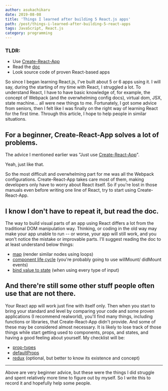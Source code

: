 ```yaml
---
author: asukachikaru
date: 2019-08-08
title: 'Things I learned after building 5 React.js apps'
path: /post/things-i-learned-after-building-5-react-apps
tags: JavaScript, React.js
category: programming
---
```


### TLDR:

- Use [Create-React-App](https://facebook.github.io/create-react-app/)
- Read the [doc](https://facebook.github.io/create-react-app/docs/getting-started)
- Look source code of proven React-based apps

So since I began learning React.js, I've built about 5 or 6 apps using it. I will say, during the starting of my time with React, I struggled a lot. To understand React, I have to have basic knowledge of, for example, the concept of Webpack (and the overwhelming config docs), virtual dom, JSX, state machine... all were new things to me. Fortunately, I got some advice from seniors, then I felt like I was finally on the right way of learning React for the first time. Through this article, I hope to help people in similar situations.

## For a beginner, Create-React-App solves a lot of problems.

The advice I mentioned earlier was "Just use [Create-React-App](https://facebook.github.io/create-react-app/)".<br>

Yeah, just like that. <br>

So the most difficult and overwhelming part for me was all the Webpack configurations. Create-React-App takes care most of them, making developers only have to worry about React itself. So if you're lost in those manuals even before writing one line of React, try to start using Create-React-App.

## I know I don't have to repeat it, but read the doc.

The way to build visual parts of an app using React differs a lot from the traditional DOM manipulation way. Thinking, or coding in the old way may make your app unable to run -- or worse, your app will still work, and you won't notice the mistake or improvable parts. I'll suggest reading the doc to at least understand below things:

- [map](https://reactjs.org/docs/lists-and-keys.html) (render similar nodes using loops)
- [component life cycle](https://reactjs.org/docs/state-and-lifecycle.html) (you're probably going to use willMount/ didMount events)
- [bind value to state](https://reactjs.org/docs/forms.html) (when using every type of input)

## And there're still some other stuff people often use that are not there.

Your React app will work just fine with itself only. Then when you start to bring your standard and level by comparing your code and some proven applications (I recommend realworld), you'll find many things, including functions or libraries, that Create-React-App didn't provide. And some of these may be considered almost necessary. It is likely to lose track of those things while start getting used to components, props, and states, and having a good feeling about yourself. My checklist will be:

- [prop-types](https://github.com/facebook/prop-types)
- [defaultProps](https://reactjs.org/docs/typechecking-with-proptypes.html#default-prop-values)
- [redux](https://redux.js.org/) (optional, but better to know its existence and concept)

---

Above are very beginner advice, but these were the things I did struggle and spent relatively more time to figure out by myself. So I write this to record it and hopefully help some people.

